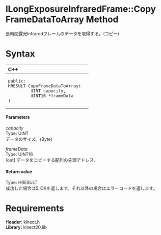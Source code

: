 ILongExposureInfraredFrame::CopyFrameDataToArray Method  
=======================================================  

長時間露光Infraredフレームのデータを取得する。(コピー) <span id="syntaxSection"></span>

Syntax  
======  

<table>
<colgroup>
<col width="100%" />
</colgroup>
<thead>
<tr class="header">
<th align="left">C++</th>
</tr>
</thead>
<tbody>
<tr class="odd">
<td align="left"><pre><code>public:  
HRESULT CopyFrameDataToArray(  
         UINT capacity,  
         UINT16 *frameData  
)</code></pre></td>
</tr>
</tbody>
</table>

<span id="ID4EG"></span>
#### Parameters  

*capacity*    
Type: UINT  
データのサイズ。(Byte)  

*frameData*    
Type: UINT16  
[out] データをコピーする配列の先頭アドレス。  

<span id="ID4EP"></span>
#### Return value  

Type: HRESULT  
成功した場合はS\_OKを返します。それ以外の場合はエラーコードを返します。  

<span id="requirements"></span>

Requirements  
============  

**Header:** kinect.h  
**Library:** kinect20.lib  



<!--Please do not edit the data in the comment block below.-->
<!--
TOCTitle : CopyFrameDataToArray Method
RLTitle : ILongExposureInfraredFrame::CopyFrameDataToArray Method
KeywordK : CopyFrameDataToArray method
KeywordK : ILongExposureInfraredFrame::CopyFrameDataToArray method
KeywordF : ILongExposureInfraredFrame::CopyFrameDataToArray
KeywordF : CopyFrameDataToArray
KeywordF : Microsoft.Kinect.kinect.ILongExposureInfraredFrame.CopyFrameDataToArray(UINT,UINT16@)
KeywordA : M:Microsoft.Kinect.kinect.ILongExposureInfraredFrame.CopyFrameDataToArray(UINT,UINT16@)
AssetID : M:Microsoft.Kinect.kinect.ILongExposureInfraredFrame.CopyFrameDataToArray(UINT,UINT16@)
Locale : en-us
CommunityContent : 1
APIType : Managed
APILocation : 
APIName : Microsoft.Kinect.kinect.ILongExposureInfraredFrame::CopyFrameDataToArray
TargetOS : Windows
TopicType : kbSyntax
DevLang : C++
DocSet : K4Wv2
ProjType : K4Wv2Proj
Technology : Kinect for Windows
Product : Kinect for Windows SDK v2
productversion : 20
-->
